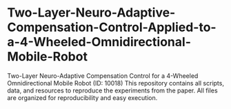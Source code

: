 # Two-Layer-Neuro-Adaptive-Compensation-Control-Applied-to-a-4-Wheeled-Omnidirectional-Mobile-Robot
Two-Layer Neuro-Adaptive Compensation Control for a 4-Wheeled Omnidirectional Mobile Robot (ID: 10018)  This repository contains all scripts, data, and resources to reproduce the experiments from the paper. All files are organized for reproducibility and easy execution.
